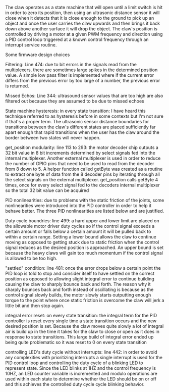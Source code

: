 The claw operates as a state machine that will open until a limit switch is hit in order to zero its position, then using an ultrasonic distance sensor it will close when it detects that it is close enough to the ground to pick up an object and once the user carries the claw upwards and then brings it back down above another surface it will drop the object. The claw's position is controlled by driving a motor at a given PWM frequency and direction using a PID control loop triggered at a known control frequency through an interrupt service routine. 

Some firmware design choices

Filtering: Line 474: due to bit errors in the signals read from the multiplexers, there are sometimes large spikes in the determined position value. A simple low pass filter is implemented where if the current error differs from the previous error by too large of a number, the previous error is returned. 

Missed Echos: Line 344: ultrasound sensor values that are too high are also filtered out because they are assumed to be due to missed echoes

State machine hysteresis: in every state transition: I have heard this technique referred to as hysteresis before in some contexts but I'm not sure if that's a proper term. The ultrasonic sensor distance boundaries for transitions between the claw's different states are placed sufficiently far apart enough that rapid transitions when the user has the claw around the border between two states will never happen. 

get_position modularity: line 113 to 293: the motor decoder chip outputs a 32 bit value in 8 bit increments determined by select signals fed into the internal multiplexer. Another external multiplexer is used in order to reduce the number of GPIO pins that need to be used to read from the decoder from 8 down to 5. A helper function called getByte was created as a routine to extract one byte of data from the 8 decoder pins by iterating through all the select signals on the external multiplexer. get_position calls getByte 4 times, once for every select signal fed to the decoders internal multiplexer so the total 32 bit value can be acquired

PID nonlinearities: due to problems with the static friction of the joints, some nonlinearities were introduced into the PID controller in order to help it behave better. The three PID nonlinearities are listed below and are justified.

Duty cycle boundries: line 499: a hard upper and lower limit are placed on the allowable motor driver duty cycles so if the control signal exceeds a certain amount or falls below a certain amount it will be pulled back to within a certain range. Setting a lower bound allows the claw to continue moving as opposed to getting stuck due to static friction when the control signal reduces as the desired position is approached. An upper bound is set because the heavy claws will gain too much momentum if the control signal is allowed to be too high. 

"settled" condition: line 481: once the error drops below a certain point the PID loop is told to stop and consider itself to have settled on the correct position as opposed to allowing slight integral error to continue building causing the claw to sharply bounce back and forth. The reason why it sharply bounces back and forth instead of oscillating is because as the control signal slowly builds, the motor slowly starts outputting enough torque to the point where once static friction is overcome the claw will jerk a little bit and then stop again.

integral error reset: on every state transition: the integral term for the PID controller is reset every single time a state transition occurs and the new desired position is set. Because the claw moves quite slowly a lot of integral air is build up in the time it takes for the claw to close or open as it does in response to state transitions. This large build of integral error ended up being quite problematic so it was reset to 0 on every state transition

controlling LED's duty cycle without interrupts: line 442: in order to avoid any complexities with prioritizing interrupts a single interrupt is used for the PID control loop and controlling the duty cycle of a blinking LED to represent state. Since the LED blinks at 1HZ and the control frequency is 10HZ, an LED counter variable is incremented and modulo operations are used within each state to determine whether the LED should be on or off and this achieves the controlled duty cycle cycle blinking behavior.

